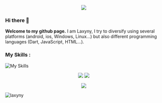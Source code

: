<p align="center">
  <img src="https://readme-typing-svg.demolab.com?font=Fira+Code&size=20&duration=3000&pause=1000&color=00FF41&center=true&vCenter=true&width=900&lines=Accessing+GitHub+terminal+profile...;User%3A+Laxyny+%7C+Cross-platform+Engineer.;Skills%3A+HTML+%7C+CSS+%7C+Angular+%7C+Node.js+%7C+JS+%7C+Python+%7C+Dart+%7C+Flutter.;Welcome+to+my+digital+workspace" />
</p>

### Hi there 👋

**Welcome to my github page.**
I am Laxyny, I try to diversify using several platforms (android, ios, Windows, Linux...) but also different programming languages (Dart, JavaScript, HTML...).

### My Skills :

![My Skills](https://skillicons.dev/icons?i=html,css,angular,nodejs,js,py,dart,flutter)


<p align="center">
  <img src="https://github-readme-stats.vercel.app/api?username=laxyny&show_icons=true&theme=radical&hide_border=true&icon_color=00FF41&title_color=00FF41&text_color=ffffff" />
  <img src="https://github-readme-stats.vercel.app/api/top-langs/?username=laxyny&layout=compact&theme=radical&hide_border=true&title_color=00FF41&text_color=ffffff" />
</p>

<p align="center">
  <img src="https://raw.githubusercontent.com/trinib/trinib/a5f17399d881c5651a89bfe4a621014b08346cf0/images/marquee.svg">
</p>

<p align="left">
  <img src="https://komarev.com/ghpvc/?username=laxyny&label=Profile%20views&color=0e75b6&style=flat" alt="laxyny" />
</p>
